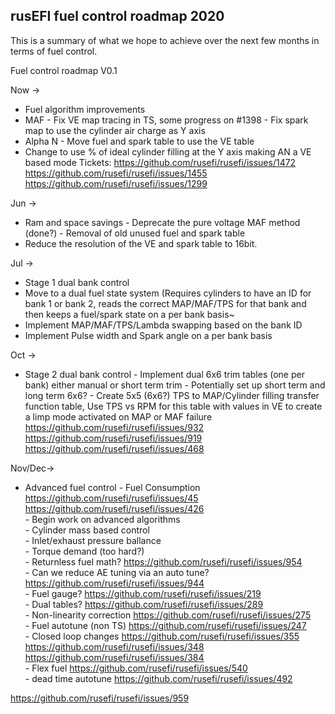 ## rusEFI fuel control roadmap 2020 

This is a summary of what we hope to achieve over the next few months in terms of fuel control. 

Fuel control roadmap V0.1

Now -> 
- Fuel algorithm improvements 
- MAF  	- Fix VE map tracing in TS, some progress on #1398
		- Fix spark map to use the cylinder air charge as Y axis
- Alpha N 	- Move fuel and spark table to use the VE table 
- Change to use % of ideal cylinder filling at the Y axis making AN a VE based mode
Tickets:
https://github.com/rusefi/rusefi/issues/1472
https://github.com/rusefi/rusefi/issues/1455
https://github.com/rusefi/rusefi/issues/1299



Jun ->
- Ram and space savings
		- Deprecate the pure voltage MAF method (done?)
		- Removal of old unused fuel and spark table
- Reduce the resolution of the VE and spark table to 16bit. 


Jul -> 
- Stage 1 dual bank control
- Move to a dual fuel state system (Requires cylinders to have an ID for bank 1 or bank 2, reads the correct MAP/MAF/TPS for that bank and then keeps a fuel/spark state on a per bank basis~
- Implement MAP/MAF/TPS/Lambda swapping based on the bank ID 
- Implement Pulse width and Spark angle on a per bank basis


Oct -> 
- Stage 2 dual bank control
		- Implement dual 6x6 trim tables (one per bank) either manual or short term trim 
		- Potentially set up short term and long term 6x6? 
		- Create 5x5 (6x6?) TPS to MAP/Cylinder filling transfer function table, Use TPS 
vs RPM for this table with values in VE to create a limp mode activated on MAP or MAF failure https://github.com/rusefi/rusefi/issues/932 https://github.com/rusefi/rusefi/issues/919 https://github.com/rusefi/rusefi/issues/468


Nov/Dec->
- Advanced fuel control 
        - Fuel Consumption https://github.com/rusefi/rusefi/issues/45 https://github.com/rusefi/rusefi/issues/426  
		- Begin work on advanced algorithms  
		- Cylinder mass based control  
		- Inlet/exhaust pressure ballance  
		- Torque demand (too hard?)   
		- Returnless fuel math?  https://github.com/rusefi/rusefi/issues/954  
        - Can we reduce AE tuning via an auto tune? https://github.com/rusefi/rusefi/issues/944  
        - Fuel gauge? https://github.com/rusefi/rusefi/issues/219  
        - Dual tables? https://github.com/rusefi/rusefi/issues/289  
        - Non-linearity correction https://github.com/rusefi/rusefi/issues/275  
        - Fuel autotune (non TS) https://github.com/rusefi/rusefi/issues/247  
        - Closed loop changes https://github.com/rusefi/rusefi/issues/355 https://github.com/rusefi/rusefi/issues/348 https://github.com/rusefi/rusefi/issues/384  
        - Flex fuel https://github.com/rusefi/rusefi/issues/540  
        - dead time autotune https://github.com/rusefi/rusefi/issues/492  


        
https://github.com/rusefi/rusefi/issues/959



[//]: # 'Some comments from DaveB'  

[//]: # 'Arguably, one of the greatest strengths of Ford/GM (others?) OE engine management is that airflow is modeled 100% independently than fueling. This means that any algorithms for arriving at "fueling"" are really modelling airflow. On a practical level, this means that you can have multiple algorithms (AN, VE speed density, MAF) for determining how much AIR is entering the engine AND every algorithm you have outputs the same units. The net result of this is that you can have a AN, SD and MAF model of the engine that feed an independent injector model. Assuming that each of them are calibrated properly, you can switch among your algorithms at will, while the engine is running. Essentially: AN, SD-VE and MAF all output g/s. g/s feeds to a behavioral model (torque request) that determines target lambda. Target lambda + airflow feeds to a stoich model that handles (potentially) a flex fuel sensor and comes up with a quantity of fuel required. quantity of fuel required gets fed to an injector model that models actual injector behavior in terms of latency, delta fuel pressure (IM vs. rail, i.e. 1:1 return regulator vs. returnless vs. differential pressure sensor vs. absolute pressure sensor compensated by MAP sensor)'

